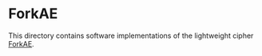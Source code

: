 # ForkAE
This directory contains software implementations of the lightweight cipher [ForkAE](https://www.esat.kuleuven.be/cosic/forkae/). 
